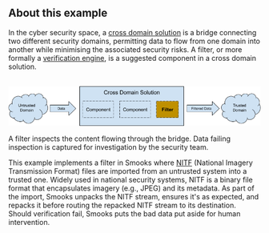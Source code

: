 About this example
------------------

In the cyber security space, a [cross domain solution](https://www.cyber.gov.au/acsc/view-all-content/publications/fundamentals-cross-domain-solutions) is a bridge connecting two different security domains, permitting data to flow from one domain into another while minimising the associated security risks. A filter, or more formally a [verification engine](https://www.ncsc.gov.uk/collection/cross-domain-solutions/using-the-principles/content-based-attack-protection), is a suggested component in a cross domain solution.

<br/>
<img src="docs/images/cross-domain-solution.png" alt="Cross Domain Solution"/>
<br/>

A filter inspects the content flowing through the bridge. Data failing inspection is captured for investigation by the security team. 

This example implements a filter in Smooks where [NITF](https://en.wikipedia.org/wiki/National_Imagery_Transmission_Format) (National Imagery Transmission Format) files are imported from an untrusted system into a trusted one. Widely used in national security systems, NITF is a binary file format that encapsulates imagery (e.g., JPEG) and its metadata. As part of the import, Smooks unpacks the NITF stream, ensures it's as expected, and repacks it before routing the repacked NITF stream to its destination. Should verification fail, Smooks puts the bad data put aside for human intervention.